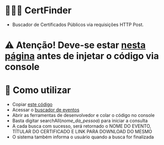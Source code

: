 # 🔎👩‍🎓 CertFinder
- Buscador de Certificados Públicos via requisições HTTP Post.
# ⚠️ Atenção! Deve-se estar [nesta página](https://certificados.iffarroupilha.edu.br/certificados/listaPublica) antes de injetar o código via console

# 🤔 Como utilizar
- Copiar [este código](https://raw.githubusercontent.com/TheoSchramm/IFFAR/main/Certifinder/main.js)
- Acessar o [buscador de eventos](https://certificados.iffarroupilha.edu.br/certificados/listaPublica)
- Abrir as ferramentas de desenvolvedor e colar o código no console
- Basta digitar searchAll(*nome_da_pessoa*) para iniciar a consulta
- A cada busca com sucesso, será retornado o NOME DO EVENTO, TÍTULAR DO CERTIFICADO E LINK PARA DOWNLOAD DO MESMO
- O sistema também informa o usuário quando a busca for finalizada
